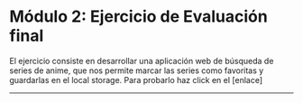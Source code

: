 # Módulo 2: Ejercicio de Evaluación final

El ejercicio consiste en desarrollar una aplicación web de búsqueda de series de anime, que nos permite marcar las series como favoritas y guardarlas en el local storage.
Para probarlo haz click en el [enlace]

-------------------------------------------